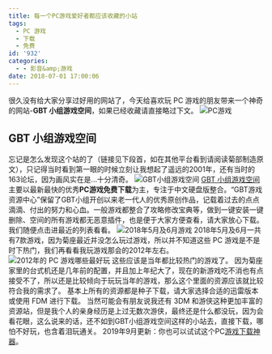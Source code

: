 ```yaml
---
title: 每一个PC游戏爱好者都应该收藏的小站
tags:
  - PC 游戏
  - 下载
  - 免费
id: '932'
categories:
  - - 影音&amp;游戏
date: 2018-07-01 17:00:06
---
```


很久没有给大家分享过好用的网站了，今天给喜欢玩 PC 游戏的朋友带来一个神奇的网站-**GBT 小组游戏空间**，如果已经收藏请直接略过下文。 ![PC游戏](https://www.jubuzz.com/wp-content/uploads/2018/07/pc-games-1-1-1.jpeg)

## GBT 小组游戏空间

忘记是怎么发现这个站的了（链接见下段首，如在其他平台看到请阅读菊部制造原文），只记得当时看到第一眼的时候立刻让我想起了遥远的2001年，还有当时的163论坛，因为画风实在是…十分清奇。 ![GBT小组游戏空间](https://i.loli.net/2018/07/01/5b38962816756.png) [GBT 小组游戏空间](http://renxufeng.ys168.com/)主要以最新最快的优秀**PC游戏免费下载**为主，专注于中文硬盘版整合。“GBT游戏资源中心”保留了GBT小组开创以来老一代人的优秀原创作品，记载着过去的点点滴滴、付出的努力和心血。一般游戏都整合了攻略修改宝典等，做到一键安装一键删除、空间的所有游戏都无恶意插件，也是便于大家方便查看，请大家放心下载。 我们随便点击进最近的列表看看。 ![2018年5月及6月游戏](https://i.loli.net/2018/07/01/5b38964e3af08.png) 2018年5月及6月一共有7款游戏，因为菊座最近并没怎么玩过游戏，所以并不知道这些 PC 游戏是不是时下热门，我们再看看我玩游戏那会的2012年左右。 ![2012年的 PC 游戏哪些最好玩](https://i.loli.net/2018/07/01/5b38967a8f5b2.png) 这些应该是当年都比较热门的游戏了。 因为菊座家里的台式机还是几年前的配置，并且加上年纪大了，现在的新游戏吃不消也有点接受不了，所以还是比较倾向于玩玩当年的游戏，那么这个里面的资源应该就比较符合我的需求了。 基本上所有的资源都是种子下载，请大家选择合适的迅雷版本或使用 FDM 进行下载。 当然可能会有朋友说我还有 3DM 和游侠这种更加丰富的资源站，但是我个人的亲身经历是上过无数次游侠，最终还是什么都没玩，因为会看花眼，这么说来的话，还不如到GBT小组游戏空间这样的小站去，直接下载，哪怕不好玩，也含着泪玩通关。 2019年9月更新：你也可以试试这个PC[游戏下载神器](https://www.jubuzz.com/geek/1555.html)。